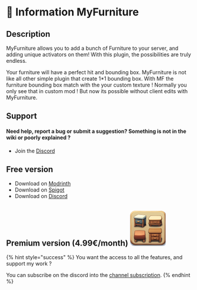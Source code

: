 # 📌 Information MyFurniture

## Description

MyFurniture allows you to add a bunch of Furniture to your server, and adding unique activators on them! With this plugin, the possibilities are truly endless.&#x20;

Your furniture will have a perfect hit and bounding box. MyFurniture is not like all other simple plugin that create 1\*1 bounding box. With MF the furniture bounding box match with the your custom texture ! Normally you only see that in custom mod ! But now its possible without client edits with MyFurniture.

## Support

#### Need help, report a bug or submit a suggestion? Something is not in the wiki or poorly explained ?

* Join the [Discord](https://discord.com/invite/TRmSwJaYNv)

## Free version

* Download on [Modrinth](https://modrinth.com/plugin/myfurniture)
* Download on [Spigot](https://www.spigotmc.org/resources/%E2%9B%A9%EF%B8%8F-myfurniture-%E2%AD%90-add-custom-furniture-%E2%AD%90-clean-hit-and-bounding-box-custom-triggers-quick-setup.79024/)
* Download on [Discord](https://discord.com/channels/701066025516531753/1344653685669498995)

## Premium version (4.99€/month) <img src="../.gitbook/assets/79024.png" alt="" data-size="line">

{% hint style="success" %}
You want the access to all the features, and support my work ?

&#x20;You can subscribe on the discord into the [channel subscription](https://discord.com/channels/701066025516531753/1333041782010937385).
{% endhint %}
